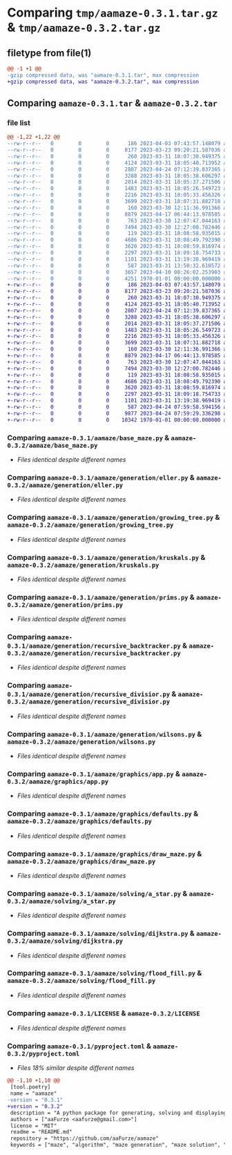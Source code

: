 # Comparing `tmp/aamaze-0.3.1.tar.gz` & `tmp/aamaze-0.3.2.tar.gz`

## filetype from file(1)

```diff
@@ -1 +1 @@
-gzip compressed data, was "aamaze-0.3.1.tar", max compression
+gzip compressed data, was "aamaze-0.3.2.tar", max compression
```

## Comparing `aamaze-0.3.1.tar` & `aamaze-0.3.2.tar`

### file list

```diff
@@ -1,22 +1,22 @@
--rw-r--r--   0        0        0      186 2023-04-03 07:43:57.148079 aamaze-0.3.1/aamaze/__init__.py
--rw-r--r--   0        0        0     8177 2023-03-23 09:20:21.587036 aamaze-0.3.1/aamaze/base_maze.py
--rw-r--r--   0        0        0      260 2023-03-31 18:07:30.949375 aamaze-0.3.1/aamaze/generation/__init__.py
--rw-r--r--   0        0        0     4124 2023-03-31 18:05:40.713952 aamaze-0.3.1/aamaze/generation/eller.py
--rw-r--r--   0        0        0     2807 2023-04-24 07:12:39.837365 aamaze-0.3.1/aamaze/generation/growing_tree.py
--rw-r--r--   0        0        0     3288 2023-03-31 18:05:38.606297 aamaze-0.3.1/aamaze/generation/kruskals.py
--rw-r--r--   0        0        0     2014 2023-03-31 18:05:37.271506 aamaze-0.3.1/aamaze/generation/prims.py
--rw-r--r--   0        0        0     1483 2023-03-31 18:05:26.549723 aamaze-0.3.1/aamaze/generation/recursive_backtracker.py
--rw-r--r--   0        0        0     2216 2023-03-31 18:05:33.456326 aamaze-0.3.1/aamaze/generation/recursive_divisior.py
--rw-r--r--   0        0        0     3699 2023-03-31 18:07:31.882718 aamaze-0.3.1/aamaze/generation/wilsons.py
--rw-r--r--   0        0        0      160 2023-03-30 12:11:36.991366 aamaze-0.3.1/aamaze/graphics/__init__.py
--rw-r--r--   0        0        0     8879 2023-04-17 06:44:13.978585 aamaze-0.3.1/aamaze/graphics/app.py
--rw-r--r--   0        0        0      763 2023-03-30 12:07:47.044163 aamaze-0.3.1/aamaze/graphics/defaults.py
--rw-r--r--   0        0        0     7494 2023-03-30 12:27:00.782446 aamaze-0.3.1/aamaze/graphics/draw_maze.py
--rw-r--r--   0        0        0      119 2023-03-31 18:08:58.935015 aamaze-0.3.1/aamaze/solving/__init__.py
--rw-r--r--   0        0        0     4686 2023-03-31 18:08:49.792390 aamaze-0.3.1/aamaze/solving/a_star.py
--rw-r--r--   0        0        0     3620 2023-03-31 18:08:59.816974 aamaze-0.3.1/aamaze/solving/dijkstra.py
--rw-r--r--   0        0        0     2297 2023-03-31 18:09:18.754733 aamaze-0.3.1/aamaze/solving/flood_fill.py
--rw-r--r--   0        0        0     1101 2023-03-31 13:19:38.969419 aamaze-0.3.1/LICENSE
--rw-r--r--   0        0        0      587 2023-03-31 13:50:32.610572 aamaze-0.3.1/pyproject.toml
--rw-r--r--   0        0        0     3657 2023-04-10 08:26:02.253903 aamaze-0.3.1/README.md
--rw-r--r--   0        0        0     4251 1970-01-01 00:00:00.000000 aamaze-0.3.1/PKG-INFO
+-rw-r--r--   0        0        0      186 2023-04-03 07:43:57.148079 aamaze-0.3.2/aamaze/__init__.py
+-rw-r--r--   0        0        0     8177 2023-03-23 09:20:21.587036 aamaze-0.3.2/aamaze/base_maze.py
+-rw-r--r--   0        0        0      260 2023-03-31 18:07:30.949375 aamaze-0.3.2/aamaze/generation/__init__.py
+-rw-r--r--   0        0        0     4124 2023-03-31 18:05:40.713952 aamaze-0.3.2/aamaze/generation/eller.py
+-rw-r--r--   0        0        0     2807 2023-04-24 07:12:39.837365 aamaze-0.3.2/aamaze/generation/growing_tree.py
+-rw-r--r--   0        0        0     3288 2023-03-31 18:05:38.606297 aamaze-0.3.2/aamaze/generation/kruskals.py
+-rw-r--r--   0        0        0     2014 2023-03-31 18:05:37.271506 aamaze-0.3.2/aamaze/generation/prims.py
+-rw-r--r--   0        0        0     1483 2023-03-31 18:05:26.549723 aamaze-0.3.2/aamaze/generation/recursive_backtracker.py
+-rw-r--r--   0        0        0     2216 2023-03-31 18:05:33.456326 aamaze-0.3.2/aamaze/generation/recursive_divisior.py
+-rw-r--r--   0        0        0     3699 2023-03-31 18:07:31.882718 aamaze-0.3.2/aamaze/generation/wilsons.py
+-rw-r--r--   0        0        0      160 2023-03-30 12:11:36.991366 aamaze-0.3.2/aamaze/graphics/__init__.py
+-rw-r--r--   0        0        0     8879 2023-04-17 06:44:13.978585 aamaze-0.3.2/aamaze/graphics/app.py
+-rw-r--r--   0        0        0      763 2023-03-30 12:07:47.044163 aamaze-0.3.2/aamaze/graphics/defaults.py
+-rw-r--r--   0        0        0     7494 2023-03-30 12:27:00.782446 aamaze-0.3.2/aamaze/graphics/draw_maze.py
+-rw-r--r--   0        0        0      119 2023-03-31 18:08:58.935015 aamaze-0.3.2/aamaze/solving/__init__.py
+-rw-r--r--   0        0        0     4686 2023-03-31 18:08:49.792390 aamaze-0.3.2/aamaze/solving/a_star.py
+-rw-r--r--   0        0        0     3620 2023-03-31 18:08:59.816974 aamaze-0.3.2/aamaze/solving/dijkstra.py
+-rw-r--r--   0        0        0     2297 2023-03-31 18:09:18.754733 aamaze-0.3.2/aamaze/solving/flood_fill.py
+-rw-r--r--   0        0        0     1101 2023-03-31 13:19:38.969419 aamaze-0.3.2/LICENSE
+-rw-r--r--   0        0        0      587 2023-04-24 07:59:58.594156 aamaze-0.3.2/pyproject.toml
+-rw-r--r--   0        0        0     9877 2023-04-24 07:59:29.336298 aamaze-0.3.2/README.md
+-rw-r--r--   0        0        0    10342 1970-01-01 00:00:00.000000 aamaze-0.3.2/PKG-INFO
```

### Comparing `aamaze-0.3.1/aamaze/base_maze.py` & `aamaze-0.3.2/aamaze/base_maze.py`

 * *Files identical despite different names*

### Comparing `aamaze-0.3.1/aamaze/generation/eller.py` & `aamaze-0.3.2/aamaze/generation/eller.py`

 * *Files identical despite different names*

### Comparing `aamaze-0.3.1/aamaze/generation/growing_tree.py` & `aamaze-0.3.2/aamaze/generation/growing_tree.py`

 * *Files identical despite different names*

### Comparing `aamaze-0.3.1/aamaze/generation/kruskals.py` & `aamaze-0.3.2/aamaze/generation/kruskals.py`

 * *Files identical despite different names*

### Comparing `aamaze-0.3.1/aamaze/generation/prims.py` & `aamaze-0.3.2/aamaze/generation/prims.py`

 * *Files identical despite different names*

### Comparing `aamaze-0.3.1/aamaze/generation/recursive_backtracker.py` & `aamaze-0.3.2/aamaze/generation/recursive_backtracker.py`

 * *Files identical despite different names*

### Comparing `aamaze-0.3.1/aamaze/generation/recursive_divisior.py` & `aamaze-0.3.2/aamaze/generation/recursive_divisior.py`

 * *Files identical despite different names*

### Comparing `aamaze-0.3.1/aamaze/generation/wilsons.py` & `aamaze-0.3.2/aamaze/generation/wilsons.py`

 * *Files identical despite different names*

### Comparing `aamaze-0.3.1/aamaze/graphics/app.py` & `aamaze-0.3.2/aamaze/graphics/app.py`

 * *Files identical despite different names*

### Comparing `aamaze-0.3.1/aamaze/graphics/defaults.py` & `aamaze-0.3.2/aamaze/graphics/defaults.py`

 * *Files identical despite different names*

### Comparing `aamaze-0.3.1/aamaze/graphics/draw_maze.py` & `aamaze-0.3.2/aamaze/graphics/draw_maze.py`

 * *Files identical despite different names*

### Comparing `aamaze-0.3.1/aamaze/solving/a_star.py` & `aamaze-0.3.2/aamaze/solving/a_star.py`

 * *Files identical despite different names*

### Comparing `aamaze-0.3.1/aamaze/solving/dijkstra.py` & `aamaze-0.3.2/aamaze/solving/dijkstra.py`

 * *Files identical despite different names*

### Comparing `aamaze-0.3.1/aamaze/solving/flood_fill.py` & `aamaze-0.3.2/aamaze/solving/flood_fill.py`

 * *Files identical despite different names*

### Comparing `aamaze-0.3.1/LICENSE` & `aamaze-0.3.2/LICENSE`

 * *Files identical despite different names*

### Comparing `aamaze-0.3.1/pyproject.toml` & `aamaze-0.3.2/pyproject.toml`

 * *Files 18% similar despite different names*

```diff
@@ -1,10 +1,10 @@
 [tool.poetry]
 name = "aamaze"
-version = "0.3.1"
+version = "0.3.2"
 description = "A python package for generating, solving and displaying mazes."
 authors = ["aaFurze <aafurze@gmail.com>"]
 license = "MIT"
 readme = "README.md"
 repository = "https://github.com/aaFurze/aamaze"
 keywords = ["maze", "algorithm", "maze generation", "maze solution", "display", "draw"]
```

